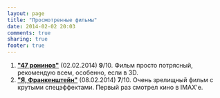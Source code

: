 ```yaml
---
layout: page
title: "Просмотренные фильмы"
date: 2014-02-02 20:03
comments: true
sharing: true
footer: true
---
```


1. [**"47 ронинов"**](/images/movies/47ronin.jpg) (02.02.2014) **9**/10. Фильм просто потрясный, рекомендую всем, особенно, если в 3D.
2. [**"Я, Франкенштейн"**](/images/movies/i-frankenstein.jpg) (08.02.2014) **7**/10. Очень зрелищный фильм с крутыми спецэффектами. Первый раз смотрел кино в IMAX'е.
